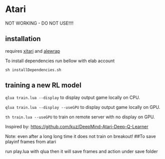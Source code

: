 # Atari

NOT WORKING - DO NOT USE!!!!

## installation

requires [xitari](https://github.com/deepmind/xitari.git) and [alewrap](https://github.com/deepmind/alewrap.git
)

To install dependencies run bellow with elab account

```
sh installDependencies.sh
```

## training a new RL model

`qlua train.lua --display` to display output game locally on CPU.

`qlua train.lua --display --useGPU` to display output game locally on GPU.

`th train.lua --useGPU` to train on remote server with no display on GPU.

Inspired by: https://github.com/kuz/DeepMind-Atari-Deep-Q-Learner

Note: even after a long long time it does not train on breakout!
##To save playinf frames from atari

run play.lua with qlua then it will save frames and action under save folder
